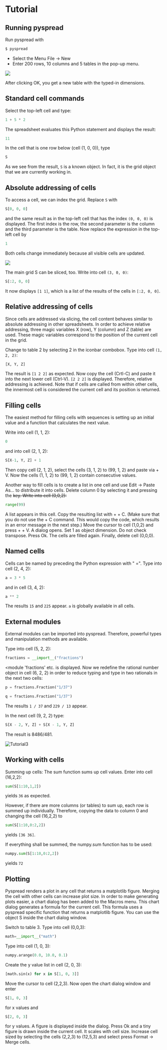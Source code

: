Tutorial
========================

## Running pyspread

Run pyspread with
```bash
$ pyspread
```     

- Select the Menu File → New
- Enter 200 rows, 10 columns and 5 tables in the pop-up menu.

![](images/Tutorial1.png)

After clicking OK, you get a new table with the typed-in dimensions.

## Standard cell commands

Select the top-left cell and type:
```py
1 + 5 * 2
``` 

The spreadsheet evaluates this Python statement and displays the result:
```py
11
``` 

In the cell that is one row below (cell (1, 0, 0)), type
```py
S
```    

As we see from the result, `S` is a known object. In fact, it is the grid object that we are currently working in.


## Absolute addressing of cells

To access a cell, we can index the grid. Replace `S` with
```py
S[0, 0, 0]
```    

and the same result as in the top-left cell that has the index `(0, 0, 0)` is displayed. The first index is the row, the second parameter is the column and the third parameter is the table.
Now replace the expression in the top-left cell by
```py
1
```    

Both cells change immediately because all visible cells are updated.

![](images/Tutorial2.png)

The main grid S can be sliced, too.
Write into cell `(3, 0, 0)`:
```py
S[:2, 0, 0]
```   

It now displays `[1 1]`, which is a list of the results of the cells in `[:2, 0, 0]`.

## Relative addressing of cells

Since cells are addressed via slicing, the cell content behaves similar to absolute addressing in other spreadsheets. In order to achieve relative addressing, three magic variables X (row), Y (column) and Z (table) are used.
These magic variables correspond to the position of the current cell in the grid.

Change to table 2 by selecting 2 in the iconbar combobox. Type into cell `(1, 2, 2)`:
```py
[X, Y, Z]
```   

The result is `[1 2 2]` as expected. Now copy the cell (Crtl-C) and paste it into the 
next lower cell (Ctrl-V). `[2 2 2]` is displayed. Therefore, relative addressing 
is achieved. Note that if cells are called from within other cells, the innermost 
cell is considered the current cell and its position is returned.

## Filling cells

The easiest method for filling cells with sequences is setting up an initial 
value and a function that calculates the next value.

Write into cell (1, 1, 2):
```py
0
```  

and into cell (2, 1, 2):
```py
S[X-1, Y, Z] + 1
``` 

Then copy cell (2, 1, 2), select the cells (3, 1, 2) to (99, 1, 2) and paste via <Crtl> + V. Now the 
cells (1, 1, 2) to (99, 1, 2) contain consecutive values.

Another way to fill cells is to create a list in one cell and 
use Edit -> Paste As... to distribute it into cells. Delete column 0 by selecting it 
and pressing the <del> key. Write into cell (0,0,2):
```py
range(99)
```  

A list appears in this cell. Copy the resulting list 
with <Shift> + <Ctrl> + C. (Make sure that you do not use the <Ctrl> + C command. This would 
copy the code, which results in an error message in the next step.) Move the 
cursor to cell (1,0,2) and press <Shift> + <Ctrl> + V. A dialog opens. Set 1 as object dimension. Do not 
check transpose. Press Ok. The cells are filled again. Finally, delete cell (0,0,0).

## Named cells

Cells can be named by preceding the Python expression with "<name> =". Type into cell (2, 4, 2):
```py
a = 3 * 5
```    

and in cell (3, 4, 2):
```py
a ** 2
```   

The results `15` and `225` appear. `a` is globally available in all cells.

## External modules

External modules can be imported into pyspread. Therefore, powerful types and 
manipulation methods are available.

Type into cell (5, 2, 2):
```py
fractions = __import__("fractions")
```

<module 'fractions' etc. is displayed. Now we redefine the rational number object in cell (6, 2, 2) in order to reduce typing and type in two rationals in the next two cells:
```py
p = fractions.Fraction("1/37")

q = fractions.Fraction("1/37")
```    

The results `1 / 37` and `229 / 13` appear.

In the next cell (9, 2, 2) type:
```py
S[X - 2, Y, Z] + S[X - 1, Y, Z]
```    

The result is 8486/481.

![Tutorial3](images/Tutorial3.png)

## Working with cells

Summing up cells:
The sum function sums up cell values. Enter into cell (16,2,2):
```py
sum(S[1:10,1,2])
```   

yields `36` as expected.

However, if there are more columns (or tables) to sum up, each row is summed up 
individually. Therefore, copying the data to column 0 and changing the cell (16,2,2) to
```py
sum(S[1:10,0:2,2])
``` 

yields `[36 36]`.

If everything shall be summed, the numpy.sum function has to be used:
```py
numpy.sum(S[1:10,0:2,2])
```    

yields `72`


## Plotting

Pyspread renders a plot in any cell that returns a matplotlib figure. Merging the cell with other cells can increase plot size. In order to make generating plots easier, a chart dialog has been added to the Macros menu. This chart dialog generates a formula for the current cell. This formula uses a pyspread specific function that returns a matplotlib figure. You can use the object S inside the chart dialog window.

Switch to table 3.
Type into cell (0,0,3):
```py
math=__import__("math")
```

Type into cell (1, 0, 3):
```py
numpy.arange(0.0, 10.0, 0.1)
```    

Create the y value list in cell (2, 0, 3):
```py
[math.sin(x) for x in S[1, 0, 3]]
```    

Move the cursor to cell (2,2,3).
Now open the chart dialog window and enter
```py
S[1, 0, 3]
```   

for x values and
```py
S[2, 0, 3]
```    

for y values. A figure is displayed inside the dialog. Press Ok and a tiny figure is 
drawn inside the current cell. It scales with cell size. Increase cell sized by 
selecting the cells (2,2,3) to (12,5,3) and select press Format -> Merge cells.


